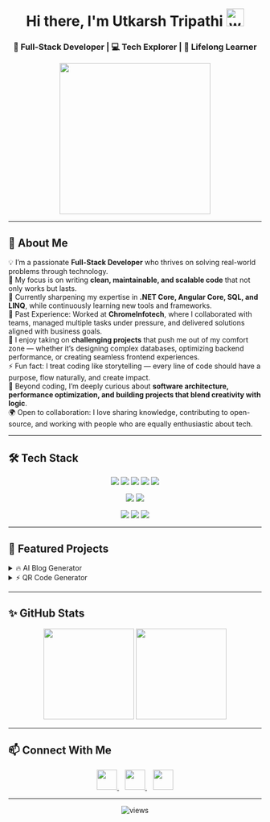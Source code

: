 <!-- Profile Header -->
<h1 align="center">
  Hi there, I'm Utkarsh Tripathi
  <img src="https://media.giphy.com/media/hvRJCLFzcasrR4ia7z/giphy.gif" alt="waving hand" width="35" />
</h1>
<h3 align="center">🚀 Full-Stack Developer | 💻 Tech Explorer | 🌟 Lifelong Learner</h3>

<p align="center">
<img src="https://media.giphy.com/media/qgQUggAC3Pfv687qPC/giphy.gif" width="300"/>
</p>

---

## 🌟 About Me  

💡 I’m a passionate **Full-Stack Developer** who thrives on solving real-world problems through technology.  
🎯 My focus is on writing **clean, maintainable, and scalable code** that not only works but lasts.  
🌱 Currently sharpening my expertise in **.NET Core, Angular Core, SQL, and LINQ**, while continuously learning new tools and frameworks.  
💼 Past Experience: Worked at **ChromeInfotech**, where I collaborated with teams, managed multiple tasks under pressure, and delivered solutions aligned with business goals.  
🧩 I enjoy taking on **challenging projects** that push me out of my comfort zone — whether it’s designing complex databases, optimizing backend performance, or creating seamless frontend experiences.  
⚡ Fun fact: I treat coding like storytelling — every line of code should have a purpose, flow naturally, and create impact.  
📘 Beyond coding, I’m deeply curious about **software architecture, performance optimization, and building projects that blend creativity with logic**.  
🌍 Open to collaboration: I love sharing knowledge, contributing to open-source, and working with people who are equally enthusiastic about tech.  

---

## 🛠️ Tech Stack  

<p align="center">
  <img src="https://img.shields.io/badge/C%23-239120?style=for-the-badge&logo=c-sharp&logoColor=white"/>
  <img src="https://img.shields.io/badge/.NET-512BD4?style=for-the-badge&logo=dotnet&logoColor=white"/>
  <img src="https://img.shields.io/badge/JavaScript-F7DF1E?style=for-the-badge&logo=javascript&logoColor=black"/>
  <img src="https://img.shields.io/badge/TypeScript-007ACC?style=for-the-badge&logo=typescript&logoColor=white"/>
  <img src="https://img.shields.io/badge/SQL-025E8C?style=for-the-badge&logo=microsoft-sql-server&logoColor=white"/>
</p>

<p align="center">
  <img src="https://img.shields.io/badge/Angular-DD0031?style=for-the-badge&logo=angular&logoColor=white"/>
  <img src="https://img.shields.io/badge/Entity_Framework-512BD4?style=for-the-badge&logo=dotnet&logoColor=white"/>
</p>

<p align="center">
  <img src="https://img.shields.io/badge/Visual_Studio-5C2D91?style=for-the-badge&logo=visualstudio&logoColor=white"/>
  <img src="https://img.shields.io/badge/VS_Code-0078d7?style=for-the-badge&logo=visual-studio-code&logoColor=white"/>
  <img src="https://img.shields.io/badge/Git-F05032?style=for-the-badge&logo=git&logoColor=white"/>
</p>

---

## 📂 Featured Projects  

<details>
<summary>🔥 AI Blog Generator</summary>
<br>
🔗 [View Repo](https://github.com/utk12rsh/AI-Blog-Generator)  
⚙️ Tech Stack: **ASP.NET Core, Google Gemini API, jQuery, CSS**  
📌 Description: Generates AI-powered blogs, converts Markdown → HTML, and adds interactive styling.  
</details>

<details>
<summary>⚡ QR Code Generator</summary>
<br>
🔗 [View Repo](https://github.com/utk12rsh/QRCode-Generator)  
⚙️ Tech Stack: **.NET Core 9.0, QRCoder, iTextSharp**  
📌 Description: Create & download QR Codes in PDF format. Simple, fast, and user-friendly.  
</details>

---

## ✨ GitHub Stats  

<p align="center">
  <img src="https://github-readme-stats.vercel.app/api?username=utk12rsh&show_icons=true&theme=radical" height="180"/>
  <img src="https://github-readme-streak-stats.herokuapp.com/?user=utk12rsh&theme=radical" height="180"/>
</p>

---

## 📫 Connect With Me  

<p align="center">
  <!-- LinkedIn -->
  <a href="https://www.linkedin.com/in/utkarsh-tripathi-97894321a/" target="_blank">
    <img src="https://cdn-icons-png.flaticon.com/512/174/174857.png" width="40" height="40"/>
  </a>
  &nbsp;&nbsp;
  <!-- Portfolio -->
  <a href="https://utk12rsh.netlify.app/" target="_blank">
    <img src="https://cdn-icons-png.flaticon.com/512/841/841364.png" width="40" height="40"/>
  </a>
  &nbsp;&nbsp;
  <!-- GitHub -->
  <a href="https://github.com/utk12rsh" target="_blank">
    <img src="https://cdn-icons-png.flaticon.com/512/733/733553.png" width="40" height="40"/>
  </a>
</p>

---

<p align="center">
  <img src="https://komarev.com/ghpvc/?username=utk12rsh&label=Profile%20views&color=0e75b6&style=flat" alt="views"/>
</p>
